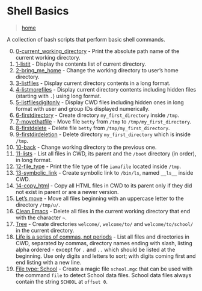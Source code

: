 # Shell Basics

> [home](../README.md)

A collection of bash scripts that perform basic shell commands.

0. [0-current_working_directory](./0-current_working_directory) - Print the absolute path name
   of the current working directory.
1. [1-listit](./1-listit) - Display the contents list of current
   directory.
2. [2-bring_me_home](./2-bring_me_home) - Change the working
   directory to user’s home directory.
3. [3-listfiles](./3-listfiles) - Display current directory contents
   in a long format.
4. [4-listmorefiles](./4-listmorefiles) - Display current directory contents
   including hidden files (starting with `.`) using long format.
5. [5-listfilesdigitonly](./5-listfilesdigitonly) - Display CWD files including
   hidden ones in long format with user and group IDs displayed numerically.
6. [6-firstdirectory](./6-firstdirectory) - Create directory `my_first_directory`
   inside `/tmp`.
7. [7-movethatfile](./7-movethatfile) - Move file `betty` from
   `/tmp` to `/tmp/my_first_directory`.
8. [8-firstdelete](./8-firstdelete) - Delete file `betty` from
   `/tmp/my_first_directory`.
9. [9-firstdirdeletion](./9-firstdirdeletion) - Delete directory
   `my_first_directory` which is inside `/tmp`.
10. [10-back](./10-back) - Change working directory to the previous one.
11. [11-lists](./11-lists) - List all files in CWD, its parent and the `/boot` directory
    (in order), in long format.
12. [12-file_type](./12-file_type) - Print the file type of file `iamafile` located
    inside `/tmp`.
13. [13-symbolic_link](./13-symbolic_link) - Create symbolic
    link to `/bin/ls`, named `__ls__` inside CWD.
14. [14-copy_html](./14-copy_html) - Copy all HTML files in CWD to its parent
    only if they did not exist in parent or are a newer version.
15. [Let’s move](./100-lets_move) - Move all files beginning with an uppercase
    letter to the directory `/tmp/u/`.
16. [Clean Emacs](./101-clean_emacs) - Delete all files in the current working
    directory that end with the character `~`.
17. [Tree](./102-tree) - Create directories `welcome/`, `welcome/to/` and
    `welcome/to/school/` in the current directory.
18. [Life is a series of commas, not periods](./103-commas) - List all files
    and directories in CWD, separated by commas, directory names ending with
    slash, listing alpha ordered - except for `.` and `..` which should be
    listed at the beginning. Use only digits and letters to sort; with digits
    coming first and end listing with a new line.
19. [File type: School](./school.mgc) - Create a magic file `school.mgc` that
    can be used with the command `file` to detect School data files.
    School data files always contain the string `SCHOOL` at `offset 0`.
